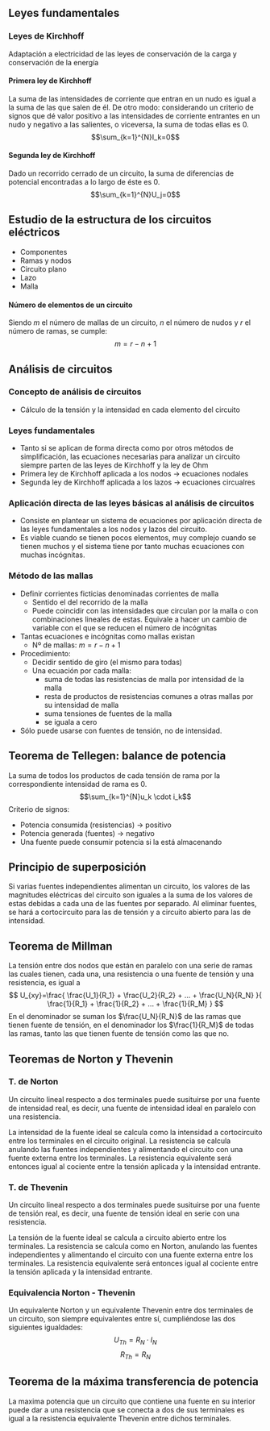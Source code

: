 ## Leyes fundamentales
### Leyes de Kirchhoff
Adaptación a electricidad de las leyes de conservación de la carga y conservación de la energía
#### Primera ley de Kirchhoff
La suma de las intensidades de corriente que entran en un nudo es igual a la suma de las que salen de él. 
De otro modo: considerando un criterio de signos que dé valor positivo a las intensidades de corriente entrantes en un nudo y negativo a las salientes, o viceversa, la suma de todas ellas es 0. $$\sum_{k=1}^{N}I_k=0$$
#### Segunda ley de Kirchhoff
Dado un recorrido cerrado de un circuito, la suma de diferencias de potencial encontradas a lo largo de éste es 0. $$\sum_{k=1}^{N}U_j=0$$

## Estudio de la estructura de los circuitos eléctricos
- Componentes
- Ramas y nodos
- Circuito plano
- Lazo
- Malla
#### Número de elementos de un circuito
Siendo $m$ el número de mallas de un circuito, $n$ el número de nudos y $r$ el número de ramas, se cumple: $$m = r - n + 1$$
## Análisis de circuitos
### Concepto de análisis de circuitos
- Cálculo de la tensión y la intensidad en cada elemento del circuito
### Leyes fundamentales
- Tanto si se aplican de forma directa como por otros métodos de simplificación, las ecuaciones necesarias para analizar un circuito siempre parten de las leyes de Kirchhoff y la ley de Ohm
- Primera ley de Kirchhoff aplicada a los nodos -> ecuaciones nodales
- Segunda ley de Kirchhoff aplicada a los lazos -> ecuaciones circualres
### Aplicación directa de las leyes básicas al análisis de circuitos
- Consiste en plantear un sistema de ecuaciones por aplicación directa de las leyes fundamentales a los nodos y lazos del circuito.
- Es viable cuando se tienen pocos elementos, muy complejo cuando se tienen muchos y el sistema tiene por tanto muchas ecuaciones con muchas incógnitas.
### Método de las mallas
- Definir corrientes ficticias denominadas corrientes de malla
	- Sentido el del recorrido de la malla
	- Puede coincidir con las intensidades que circulan por la malla o con combinaciones lineales de estas. Equivale a hacer un cambio de variable con el que se reducen el número de incógnitas
- Tantas ecuaciones e incógnitas como mallas existan
	- Nº de mallas: $m = r - n + 1$ 
- Procedimiento:
	- Decidir sentido de giro (el mismo para todas)
	- Una ecuación por cada malla:
		- suma de todas las resistencias de malla por intensidad de la malla
		- resta de productos de resistencias comunes a otras mallas por su intensidad de malla
		- suma tensiones de fuentes de la malla
		- se iguala a cero
- Sólo puede usarse con fuentes de tensión, no de intensidad.
## Teorema de Tellegen: balance de potencia
La suma de todos los productos de cada tensión de rama por la correspondiente intensidad de rama es 0.
$$\sum_{k=1}^{N}u_k \cdot i_k$$
Criterio de signos:
- Potencia consumida (resistencias) -> positivo
- Potencia generada (fuentes) -> negativo
- Una fuente puede consumir potencia si la está almacenando
## Principio de superposición
Si varias fuentes independientes alimentan un circuito, los valores de las magnitudes eléctricas del circuito son iguales a la suma de los valores de estas debidas a cada una de las fuentes por separado.
Al eliminar fuentes, se hará a cortocircuito para las de tensión y a circuito abierto para las de intensidad.
## Teorema de Millman
La tensión entre dos nodos que están en paralelo con una serie de ramas las cuales tienen, cada una, una resistencia o una fuente de tensión y una resistencia, es igual a
$$
U_{xy}=\frac{
\frac{U_1}{R_1} + \frac{U_2}{R_2} + ... + \frac{U_N}{R_N}
}{
\frac{1}{R_1} + \frac{1}{R_2} + ... + \frac{1}{R_M}
}
$$
En el denominador se suman los $\frac{U_N}{R_N}$ de las ramas que tienen fuente de tensión, en el denominador los $\frac{1}{R_M}$ de todas las ramas, tanto las que tienen fuente de tensión como las que no.
## Teoremas de Norton y Thevenin
### T. de Norton
Un circuito lineal respecto a dos terminales puede susituirse por una fuente de intensidad real, es decir, una fuente de intensidad ideal en paralelo con una resistencia.

La intensidad de la fuente ideal se calcula como la intensidad a cortocircuito entre los terminales en el circuito original. La resistencia se calcula anulando las fuentes independientes y alimentando el circuito con una fuente externa entre los terminales. La resistencia equivalente será entonces igual al cociente entre la tensión aplicada y la intensidad entrante.
### T. de Thevenin
Un circuito lineal respecto a dos terminales puede susituirse por una fuente de tensión real, es decir, una fuente de tensión ideal en serie con una resistencia.

La tensión de la fuente ideal se calcula a circuito abierto entre los terminales. La resistencia se calcula como en Norton, anulando las fuentes independientes y alimentando el circuito con una fuente externa entre los terminales. La resistencia equivalente será entonces igual al cociente entre la tensión aplicada y la intensidad entrante.
### Equivalencia Norton - Thevenin
Un equivalente Norton y un equivalente Thevenin entre dos terminales de un circuito, son siempre equivalentes entre sí, cumpliéndose las dos siguientes igualdades: 
$$U_{Th} = R_N \cdot I_N$$
$$R_{Th} = R_N$$
## Teorema de la máxima transferencia de potencia
La maxima potencia que un circuito que contiene una fuente en su interior puede dar a una resistencia que se conecta a dos de sus terminales es igual a la resistencia equivalente Thevenin entre dichos terminales.